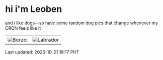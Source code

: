 # hi i'm Leoben

and i like dogs—so have some random dog pics that change whenever my CRON feels like it

|  |  |
|--------|----------|
| ![Borzoi](https://random-dog-vercel.vercel.app/api/random-borzoi?v=1761045428) | ![Labrador](https://random-dog-vercel.vercel.app/api/random-labrador?v=1761045428) |

Last updated: 2025-10-21 19:17 PHT
